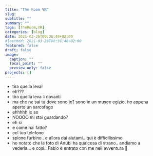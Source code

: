 ```yaml
---
title: "The Room VR"
slug:
subtitle: ""
summary: ""
tags: [TheRoom,VR]
categories: [blog]
date: 2021-03-26T00:36:48+02:00
#lastmod: 2021-03-26T00:36:48+02:00
featured: false
draft: false
image:
  caption: ""
  focal_point: ""
  preview_only: false
projects: []
---
```

- tira quella leva!
- eh???
- tira quella leva lì davanti
- ma che ne sai tu dove sono io? sono in un museo egizio, ho appena aperto un sarcofago
- ehhhhh lo so
- NOOOO mi stai guardando?
- eh si
- e come hai fatto?
- col tuo telefono
- spione furbino.. e allora dai aiutami.. qui è difficilissimo
- ho notato che la foto di Anubi ha qualcosa di strano.. andiamo a vederla...
e così.. Fabio è entrato con me nell'avventura 🙂
